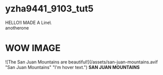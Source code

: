 # yzha9441_9103_tut5

HELLO!I MADE A Line\   
anotherone

# WOW IMAGE

![The San Juan Mountains are beautiful!](/assets/san-juan-mountains.avif "San Juan Mountains" "I'm hover text.")
**SAN JUAN MOUNTAINS**


